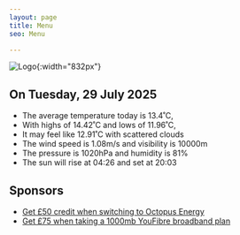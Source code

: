 ```yaml
---
layout: page
title: Menu
seo: Menu

---
```


![Logo](/images/logo.jpg){:width="832px"}

<!-- weather_marker starts -->
## On Tuesday, 29 July 2025

- The average temperature today is 13.4˚C,
- With highs of 14.42˚C and lows of 11.96˚C,
- It may feel like 12.91˚C with scattered clouds
- The wind speed is 1.08m/s and visibility is 10000m
- The pressure is 1020hPa and humidity is 81%
- The sun will rise at 04:26 and set at 20:03

<!-- weather_marker ends -->

## Sponsors

- [Get £50 credit when switching to Octopus Energy](https://bit.ly/3oD1nnS)
- [Get £75 when taking a 1000mb YouFibre broadband plan](https://aklam.io/91zWhU?)
